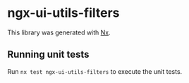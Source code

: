 # ngx-ui-utils-filters

This library was generated with [Nx](https://nx.dev).

## Running unit tests

Run `nx test ngx-ui-utils-filters` to execute the unit tests.
